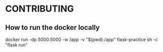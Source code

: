 # CONTRIBUTING

## How to run the docker locally

 docker run -dp 5000:5000 -w /app -v "$(pwd):/app" flask-practice sh -c "flask run"